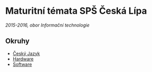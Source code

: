 # Maturitní témata SPŠ Česká Lípa

*2015-2016, obor Informační technologie*

## Okruhy

- [Český Jazyk](cesky-jazyk)
- [Hardware](hardware)
- [Software](software)
